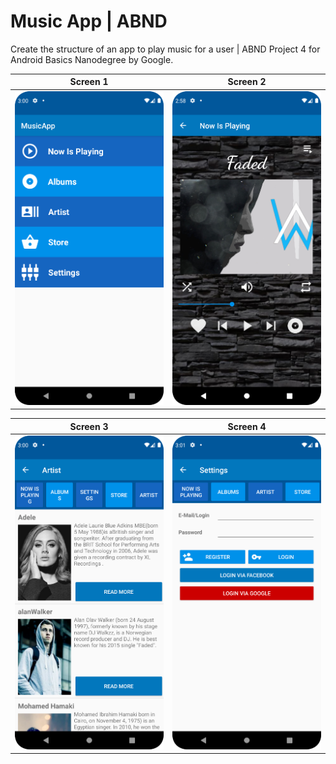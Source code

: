 # Music App | ABND

Create the structure of an app to play music for a user | ABND Project 4 for Android Basics Nanodegree by Google.

Screen 1             |  Screen 2
:-------------------------:|:-------------------------:
![MusicApp0](https://github.com/AstroAnasTariq/MusicApp/blob/main/MusicApp0.png)  |  ![MusicApp1](https://github.com/AstroAnasTariq/MusicApp/blob/main/MusicApp1.png)

Screen 3           |  Screen 4
:-------------------------:|:-------------------------:
![MusicApp2](https://github.com/AstroAnasTariq/MusicApp/blob/main/MusicApp2.png)  |  ![MusicApp3](https://github.com/AstroAnasTariq/MusicApp/blob/main/MusicApp3.png)
